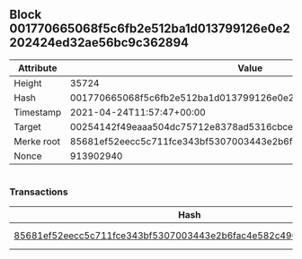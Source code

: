 ## Block 001770665068f5c6fb2e512ba1d013799126e0e2202424ed32ae56bc9c362894

Attribute | Value
--- | ---
Height | 35724
Hash | 001770665068f5c6fb2e512ba1d013799126e0e2202424ed32ae56bc9c362894
Timestamp | 2021-04-24T11:57:47+00:00
Target | 00254142f49eaaa504dc75712e8378ad5316cbcead634704b3734b6271167cc4
Merke root | 85681ef52eecc5c711fce343bf5307003443e2b6fac4e582c4904d7537c8b2bc
Nonce | 913902940

```

```

### Transactions

Hash | Amount
--- | ---
[85681ef52eecc5c711fce343bf5307003443e2b6fac4e582c4904d7537c8b2bc](85681ef52eecc5c711fce343bf5307003443e2b6fac4e582c4904d7537c8b2bc.md) | 10.00000000 SKEPTI 
